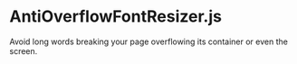 # AntiOverflowFontResizer.js
Avoid long words breaking your page overflowing its container or even the screen.
